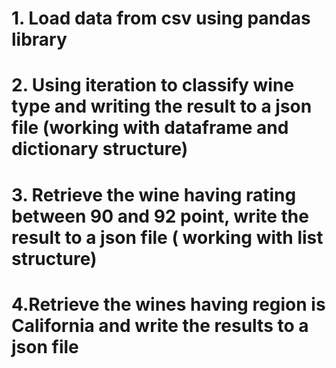 # 1. Load data from csv using pandas library
# 2. Using iteration to classify wine type and writing the result to a json file (working with dataframe and dictionary structure)
# 3. Retrieve the wine having rating between 90 and 92 point, write the result to a json file ( working with list structure)
# 4.Retrieve the wines having region is California and write the results to a json file
